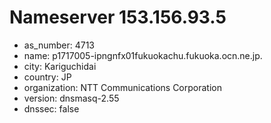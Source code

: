 # Nameserver 153.156.93.5

* as_number: 4713
* name: p1717005-ipngnfx01fukuokachu.fukuoka.ocn.ne.jp.
* city: Kariguchidai
* country: JP
* organization: NTT Communications Corporation
* version: dnsmasq-2.55
* dnssec: false
